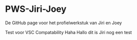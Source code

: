 # PWS-Jiri-Joey
De GitHub page voor het profielwerkstuk van Jiri en Joey

Test voor VSC Compatability
Haha
Hallo dit is Jiri
nog een test